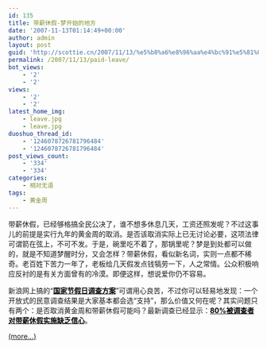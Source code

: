 ```yaml
---
id: 135
title: 带薪休假-梦开始的地方
date: '2007-11-13T01:14:49+00:00'
author: admin
layout: post
guid: 'http://scottie.cn/2007/11/13/%e5%b8%a6%e8%96%aa%e4%bc%91%e5%81%87-%e6%a2%a6%e5%bc%80%e5%a7%8b%e7%9a%84%e5%9c%b0%e6%96%b9/'
permalink: /2007/11/13/paid-leave/
bot_views:
    - '2'
    - '2'
views:
    - '2'
    - '2'
latest_home_img:
    - leave.jpg
    - leave.jpg
duoshuo_thread_id:
    - '1246078726781796484'
    - '1246078726781796484'
post_views_count:
    - '334'
    - '334'
categories:
    - 相对无语
tags:
    - 黄金周
---
```


带薪休假，已经够格搞全民公决了，谁不想多休息几天，工资还照发呢？不过这事儿的前提是实行九年的黄金周的取消。是否该取消实际上已无讨论必要，这项法律可谓箭在弦上，不可不发。于是，碗里吃不着了，那锅里呢？梦是到处都可以做的，就是不知道梦醒时分，又会怎样？带薪休假，看似新名词，实则一点都不稀奇。老百姓下苦力一年了，老板给几天假发点钱犒劳一下，人之常情。公众积极响应反衬的是有关方面曾有的冷漠。即便这样，想说爱你仍不容易。

新浪网上搞的“[**<font color="#000000">国家节假日调查方案</font>**](http://news.sina.com.cn/z/hjzggdc/index.shtml)”可谓用心良苦，不过你可以轻易地发现：一个开放式的民意调查结果是大家基本都会选“支持”，那么价值又何在呢？其实问题只有两个：是否取消黄金周和带薪休假可能吗？最新调查已经显示：[**<font color="#000000">80%被调查者对带薪休假实施缺乏信心</font>**](http://news.sina.com.cn/c/2007-11-12/022714283312.shtml)。

 [<span aria-label="Continue reading 带薪休假-梦开始的地方">(more…)</span>](http://farbank.net/2007/11/13/paid-leave/#more-135)